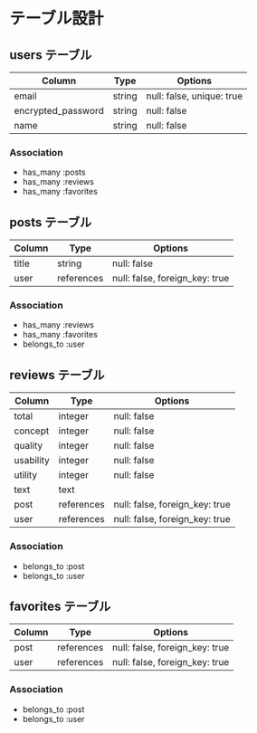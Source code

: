 

# テーブル設計

## users テーブル

| Column             | Type   | Options                  |
| ------------------ | ------ | ------------------------ |
| email              | string | null: false, unique: true|
| encrypted_password | string | null: false              |
| name               | string | null: false              |

### Association

- has_many :posts
- has_many :reviews
- has_many :favorites 

## posts テーブル

| Column             | Type         | Options                        |
| ------------------ | ------------ | ------------------------------ |
| title              | string       | null: false                    |
| user               | references   | null: false, foreign_key: true |

### Association

- has_many :reviews
- has_many :favorites 
- belongs_to :user

## reviews テーブル

| Column             | Type         | Options                        |
| ------------------ | ------------ | ------------------------------ |
| total              | integer      | null: false                    |
| concept            | integer      | null: false                    |
| quality            | integer      | null: false                    |
| usability          | integer      | null: false                    |
| utility            | integer      | null: false                    |
| text               | text         |                                |
| post               | references   | null: false, foreign_key: true |
| user               | references   | null: false, foreign_key: true |

### Association

- belongs_to :post
- belongs_to :user

## favorites テーブル

| Column             | Type         | Options                        |
| ------------------ | ------------ | ------------------------------ |
| post               | references   | null: false, foreign_key: true |
| user               | references   | null: false, foreign_key: true |

### Association

- belongs_to :post
- belongs_to :user